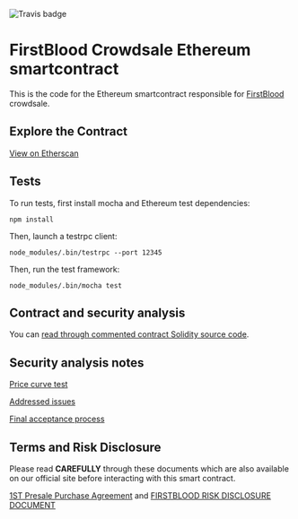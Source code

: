 ![Travis badge](https://travis-ci.org/Firstbloodio/token.svg?branch=master)

# FirstBlood Crowdsale Ethereum smartcontract

This is the code for the Ethereum smartcontract responsible for [FirstBlood](https://firstblood.io) crowdsale.

## Explore the Contract 
[View on Etherscan](https://etherscan.io/token/firstblood)

## Tests

To run tests, first install mocha and Ethereum test dependencies:

    npm install

Then, launch a testrpc client:

    node_modules/.bin/testrpc --port 12345

Then, run the test framework:

    node_modules/.bin/mocha test

## Contract and security analysis

You can [read through commented contract Solidity source code](https://github.com/Firstbloodio/token/blob/master/smart_contract/FirstBloodToken.sol).

## Security analysis notes

[Price curve test](https://github.com/Firstbloodio/token/issues/2)

[Addressed issues](https://github.com/Firstbloodio/token/issues/7)

[Final acceptance process](https://github.com/Firstbloodio/token/issues/3)

## Terms and Risk Disclosure

Please read **CAREFULLY** through these documents which are also available on our official site before interacting with this smart contract.

[1ST Presale Purchase Agreement](presale_agreement.pdf) and
[FIRSTBLOOD RISK DISCLOSURE DOCUMENT](risks_disclosure.pdf)
